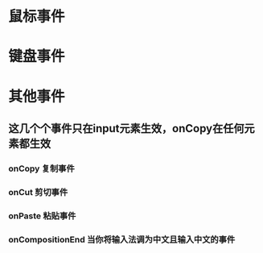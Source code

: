 #  鼠标事件





# 键盘事件



# 其他事件
## 这几个个事件只在input元素生效，onCopy在任何元素都生效
   ### onCopy   复制事件
   ### onCut  剪切事件
   ### onPaste  粘贴事件 
   ### onCompositionEnd 当你将输入法调为中文且输入中文的事件